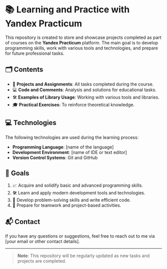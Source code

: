 # 📚 Learning and Practice with Yandex Practicum

This repository is created to store and showcase projects completed as part of courses on the **Yandex Practicum** platform. The main goal is to develop programming skills, work with various tools and technologies, and prepare for future professional tasks.

## 🗂️ Contents

- 📝 **Projects and Assignments**: All tasks completed during the course.
- 💻 **Code and Comments**: Analysis and solutions for educational tasks.
- 🛠️ **Examples of Library Usage**: Working with various tools and libraries.
- 🎓 **Practical Exercises**: To reinforce theoretical knowledge.

## 💻 Technologies

The following technologies are used during the learning process:

- **Programming Language**: [name of the language]
- **Development Environment**: [name of IDE or text editor]
- **Version Control Systems**: Git and GitHub

## 🎯 Goals

1. 📈 Acquire and solidify basic and advanced programming skills.
2. 🛠️ Learn and apply modern development tools and technologies.
3. 🧠 Develop problem-solving skills and write efficient code.
4. 👥 Prepare for teamwork and project-based activities.

## 📬 Contact

If you have any questions or suggestions, feel free to reach out to me via [your email or other contact details].

---

> **Note**: This repository will be regularly updated as new tasks and projects are completed.
